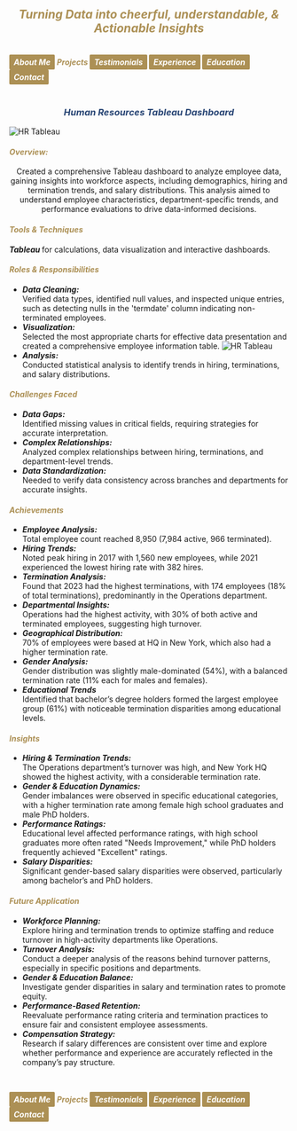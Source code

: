 ## ***<center><span style="color:#ac9055">Turning Data into cheerful, understandable, & Actionable Insights</span></center>***
<br>
<strong><em>
<a href="https://hend-a-ghafour.github.io" style="display:inline-block; padding:5px 8px; color:white; background-color:#ac9055; text-align:center; text-decoration:none; border-radius:2px;"> About Me </a>
<span style="color:#ac9055"> Projects </span>
<a href="https://hend-a-ghafour.github.io/Testimonials" style="display:inline-block; padding:5px 8px; color:white; background-color:#ac9055; text-align:center; text-decoration:none; border-radius:2px;"> Testimonials </a>
<a href="https://hend-a-ghafour.github.io/Experience" style="display:inline-block; padding:5px 8px; color:white; background-color:#ac9055; text-align:center; text-decoration:none; border-radius:2px;"> Experience </a>
<a href="https://hend-a-ghafour.github.io/Certifications" style="display:inline-block; padding:5px 8px; color:white; background-color:#ac9055; text-align:center; text-decoration:none; border-radius:2px;"> Education </a>
<a href="https://hend-a-ghafour.github.io/Contact" style="display:inline-block; padding:5px 8px; color:white; background-color:#ac9055; text-align:center; text-decoration:none; border-radius:2px;"> Contact </a>
</em></strong>
<br><br>

### ***<center><span style="color:#284574"> Human Resources Tableau Dashboard</span></center>***
![HR Tableau](https://hend-a-ghafour.github.io/Media/HR.jpg)
#### _<span style="color:#ac9055"> Overview: </span>_
<center> Created a comprehensive Tableau dashboard to analyze employee data, gaining insights into workforce aspects, including demographics, hiring and termination trends, and salary distributions. This analysis aimed to understand employee characteristics, department-specific trends, and performance evaluations to drive data-informed decisions.</center>

#### _<span style="color:#ac9055"> Tools & Techniques </span>_
<em><strong> Tableau </strong></em> for calculations, data visualization and interactive dashboards.
#### _<span style="color:#ac9055"> Roles & Responsibilities </span>_
  - ***Data Cleaning:*** <br> Verified data types, identified null values, and inspected unique entries, such as detecting nulls in the 'termdate' column indicating non-terminated employees.
  - ***Visualization:*** <br> Selected the most appropriate charts for effective data presentation and created a comprehensive employee information table.
![HR Tableau](https://hend-a-ghafour.github.io/Media/HR-EDetails.jpg)
  - ***Analysis:*** <br> Conducted statistical analysis to identify trends in hiring, terminations, and salary distributions.
#### _<span style="color:#ac9055"> Challenges Faced </span>_
  - ***Data Gaps:*** <br> Identified missing values in critical fields, requiring strategies for accurate interpretation.
  - ***Complex Relationships:*** <br> Analyzed complex relationships between hiring, terminations, and department-level trends.
  - ***Data Standardization:*** <br> Needed to verify data consistency across branches and departments for accurate insights.
#### _<span style="color:#ac9055"> Achievements </span>_
  - ***Employee Analysis:*** <br> Total employee count reached 8,950 (7,984 active, 966 terminated).
  - ***Hiring Trends:*** <br> Noted peak hiring in 2017 with 1,560 new employees, while 2021 experienced the lowest hiring rate with 382 hires.
  - ***Termination Analysis:*** <br> Found that 2023 had the highest terminations, with 174 employees (18% of total terminations), predominantly in the Operations department.
  - ***Departmental Insights:*** <br> Operations had the highest activity, with 30% of both active and terminated employees, suggesting high turnover.
  - ***Geographical Distribution:*** <br> 70% of employees were based at HQ in New York, which also had a higher termination rate.
  - ***Gender Analysis:*** <br> Gender distribution was slightly male-dominated (54%), with a balanced termination rate (11% each for males and females).
  - ***Educational Trends*** <br> Identified that bachelor’s degree holders formed the largest employee group (61%) with noticeable termination disparities among educational levels.
#### _<span style="color:#ac9055"> Insights </span>_
  - ***Hiring & Termination Trends:*** <br> The Operations department’s turnover was high, and New York HQ showed the highest activity, with a considerable termination rate.
  - ***Gender & Education Dynamics:*** <br> Gender imbalances were observed in specific educational categories, with a higher termination rate among female high school graduates and male PhD holders.
  - ***Performance Ratings:*** <br> Educational level affected performance ratings, with high school graduates more often rated "Needs Improvement," while PhD holders frequently achieved "Excellent" ratings.
  - ***Salary Disparities:*** <br> Significant gender-based salary disparities were observed, particularly among bachelor’s and PhD holders.
#### _<span style="color:#ac9055"> Future Application </span>_
  - ***Workforce Planning:*** <br> Explore hiring and termination trends to optimize staffing and reduce turnover in high-activity departments like Operations.
  - ***Turnover Analysis:*** <br> Conduct a deeper analysis of the reasons behind turnover patterns, especially in specific positions and departments.
  - ***Gender & Education Balance:*** <br> Investigate gender disparities in salary and termination rates to promote equity.
  - ***Performance-Based Retention:*** <br> Reevaluate performance rating criteria and termination practices to ensure fair and consistent employee assessments.
  - ***Compensation Strategy:*** <br> Research if salary differences are consistent over time and explore whether performance and experience are accurately reflected in the company’s pay structure.






<br>
    
<strong><em>
<a href="https://hend-a-ghafour.github.io" style="display:inline-block; padding:5px 8px; color:white; background-color:#ac9055; text-align:center; text-decoration:none; border-radius:2px;"> About Me </a>
<span style="color:#ac9055"> Projects </span>
<a href="https://hend-a-ghafour.github.io/Testimonials" style="display:inline-block; padding:5px 8px; color:white; background-color:#ac9055; text-align:center; text-decoration:none; border-radius:2px;"> Testimonials </a>
<a href="https://hend-a-ghafour.github.io/Experience" style="display:inline-block; padding:5px 8px; color:white; background-color:#ac9055; text-align:center; text-decoration:none; border-radius:2px;"> Experience </a>
<a href="https://hend-a-ghafour.github.io/Certifications" style="display:inline-block; padding:5px 8px; color:white; background-color:#ac9055; text-align:center; text-decoration:none; border-radius:2px;"> Education </a>
<a href="https://hend-a-ghafour.github.io/Contact" style="display:inline-block; padding:5px 8px; color:white; background-color:#ac9055; text-align:center; text-decoration:none; border-radius:2px;"> Contact </a>
</em></strong>
